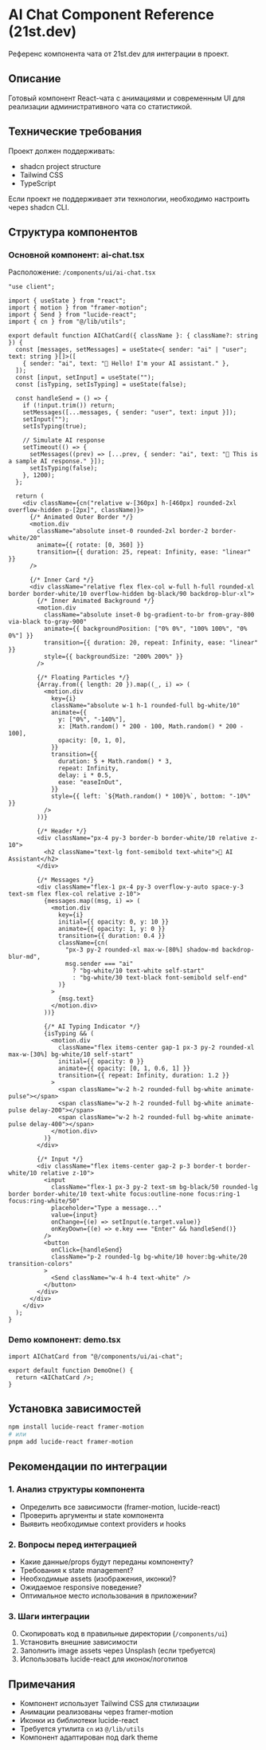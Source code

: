 # AI Chat Component Reference (21st.dev)

Референс компонента чата от 21st.dev для интеграции в проект.

## Описание

Готовый компонент React-чата с анимациями и современным UI для реализации административного чата со статистикой.

## Технические требования

Проект должен поддерживать:
- shadcn project structure
- Tailwind CSS
- TypeScript

Если проект не поддерживает эти технологии, необходимо настроить через shadcn CLI.

## Структура компонентов

### Основной компонент: ai-chat.tsx

Расположение: `/components/ui/ai-chat.tsx`

```tsx
"use client";

import { useState } from "react";
import { motion } from "framer-motion";
import { Send } from "lucide-react";
import { cn } from "@/lib/utils";

export default function AIChatCard({ className }: { className?: string }) {
  const [messages, setMessages] = useState<{ sender: "ai" | "user"; text: string }[]>([
    { sender: "ai", text: "👋 Hello! I'm your AI assistant." },
  ]);
  const [input, setInput] = useState("");
  const [isTyping, setIsTyping] = useState(false);

  const handleSend = () => {
    if (!input.trim()) return;
    setMessages([...messages, { sender: "user", text: input }]);
    setInput("");
    setIsTyping(true);

    // Simulate AI response
    setTimeout(() => {
      setMessages((prev) => [...prev, { sender: "ai", text: "🤖 This is a sample AI response." }]);
      setIsTyping(false);
    }, 1200);
  };

  return (
    <div className={cn("relative w-[360px] h-[460px] rounded-2xl overflow-hidden p-[2px]", className)}>
      {/* Animated Outer Border */}
      <motion.div
        className="absolute inset-0 rounded-2xl border-2 border-white/20"
        animate={{ rotate: [0, 360] }}
        transition={{ duration: 25, repeat: Infinity, ease: "linear" }}
      />

      {/* Inner Card */}
      <div className="relative flex flex-col w-full h-full rounded-xl border border-white/10 overflow-hidden bg-black/90 backdrop-blur-xl">
        {/* Inner Animated Background */}
        <motion.div
          className="absolute inset-0 bg-gradient-to-br from-gray-800 via-black to-gray-900"
          animate={{ backgroundPosition: ["0% 0%", "100% 100%", "0% 0%"] }}
          transition={{ duration: 20, repeat: Infinity, ease: "linear" }}
          style={{ backgroundSize: "200% 200%" }}
        />

        {/* Floating Particles */}
        {Array.from({ length: 20 }).map((_, i) => (
          <motion.div
            key={i}
            className="absolute w-1 h-1 rounded-full bg-white/10"
            animate={{
              y: ["0%", "-140%"],
              x: [Math.random() * 200 - 100, Math.random() * 200 - 100],
              opacity: [0, 1, 0],
            }}
            transition={{
              duration: 5 + Math.random() * 3,
              repeat: Infinity,
              delay: i * 0.5,
              ease: "easeInOut",
            }}
            style={{ left: `${Math.random() * 100}%`, bottom: "-10%" }}
          />
        ))}

        {/* Header */}
        <div className="px-4 py-3 border-b border-white/10 relative z-10">
          <h2 className="text-lg font-semibold text-white">🤖 AI Assistant</h2>
        </div>

        {/* Messages */}
        <div className="flex-1 px-4 py-3 overflow-y-auto space-y-3 text-sm flex flex-col relative z-10">
          {messages.map((msg, i) => (
            <motion.div
              key={i}
              initial={{ opacity: 0, y: 10 }}
              animate={{ opacity: 1, y: 0 }}
              transition={{ duration: 0.4 }}
              className={cn(
                "px-3 py-2 rounded-xl max-w-[80%] shadow-md backdrop-blur-md",
                msg.sender === "ai"
                  ? "bg-white/10 text-white self-start"
                  : "bg-white/30 text-black font-semibold self-end"
              )}
            >
              {msg.text}
            </motion.div>
          ))}

          {/* AI Typing Indicator */}
          {isTyping && (
            <motion.div
              className="flex items-center gap-1 px-3 py-2 rounded-xl max-w-[30%] bg-white/10 self-start"
              initial={{ opacity: 0 }}
              animate={{ opacity: [0, 1, 0.6, 1] }}
              transition={{ repeat: Infinity, duration: 1.2 }}
            >
              <span className="w-2 h-2 rounded-full bg-white animate-pulse"></span>
              <span className="w-2 h-2 rounded-full bg-white animate-pulse delay-200"></span>
              <span className="w-2 h-2 rounded-full bg-white animate-pulse delay-400"></span>
            </motion.div>
          )}
        </div>

        {/* Input */}
        <div className="flex items-center gap-2 p-3 border-t border-white/10 relative z-10">
          <input
            className="flex-1 px-3 py-2 text-sm bg-black/50 rounded-lg border border-white/10 text-white focus:outline-none focus:ring-1 focus:ring-white/50"
            placeholder="Type a message..."
            value={input}
            onChange={(e) => setInput(e.target.value)}
            onKeyDown={(e) => e.key === "Enter" && handleSend()}
          />
          <button
            onClick={handleSend}
            className="p-2 rounded-lg bg-white/10 hover:bg-white/20 transition-colors"
          >
            <Send className="w-4 h-4 text-white" />
          </button>
        </div>
      </div>
    </div>
  );
}
```

### Demo компонент: demo.tsx

```tsx
import AIChatCard from "@/components/ui/ai-chat";

export default function DemoOne() {
  return <AIChatCard />;
}
```

## Установка зависимостей

```bash
npm install lucide-react framer-motion
# или
pnpm add lucide-react framer-motion
```

## Рекомендации по интеграции

### 1. Анализ структуры компонента
- Определить все зависимости (framer-motion, lucide-react)
- Проверить аргументы и state компонента
- Выявить необходимые context providers и hooks

### 2. Вопросы перед интеграцией
- Какие данные/props будут переданы компоненту?
- Требования к state management?
- Необходимые assets (изображения, иконки)?
- Ожидаемое responsive поведение?
- Оптимальное место использования в приложении?

### 3. Шаги интеграции
0. Скопировать код в правильные директории (`/components/ui`)
1. Установить внешние зависимости
2. Заполнить image assets через Unsplash (если требуется)
3. Использовать lucide-react для иконок/логотипов

## Примечания

- Компонент использует Tailwind CSS для стилизации
- Анимации реализованы через framer-motion
- Иконки из библиотеки lucide-react
- Требуется утилита `cn` из `@/lib/utils`
- Компонент адаптирован под dark theme

